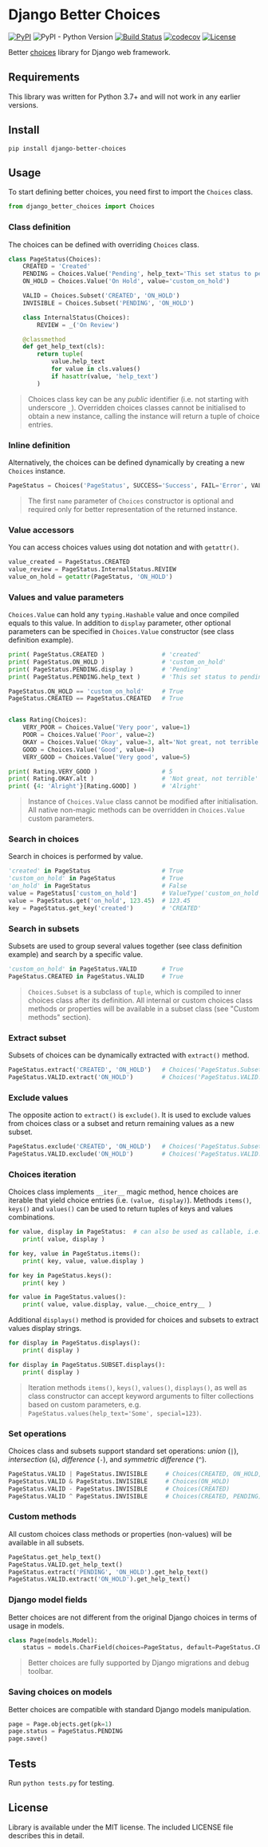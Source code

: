 # Django Better Choices

[![PyPI](https://img.shields.io/pypi/v/django-better-choices)](https://pypi.org/project/django-better-choices)
![PyPI - Python Version](https://img.shields.io/pypi/pyversions/django-better-choices)
[![Build Status](https://img.shields.io/github/workflow/status/lokhman/django-better-choices/CI/master)](https://github.com/lokhman/django-better-choices/actions?query=workflow%3ACI)
[![codecov](https://codecov.io/gh/lokhman/django-better-choices/branch/master/graph/badge.svg)](https://codecov.io/gh/lokhman/django-better-choices)
[![License](https://img.shields.io/badge/license-MIT-blue.svg)](LICENSE)

Better [choices](https://docs.djangoproject.com/en/3.0/ref/models/fields/#choices) library for Django web framework.

## Requirements
This library was written for Python 3.7+ and will not work in any earlier versions.

## Install

    pip install django-better-choices
    
## Usage
To start defining better choices, you need first to import the `Choices` class.
```python
from django_better_choices import Choices
```

### Class definition
The choices can be defined with overriding `Choices` class.
```python
class PageStatus(Choices):
    CREATED = 'Created'
    PENDING = Choices.Value('Pending', help_text='This set status to pending')
    ON_HOLD = Choices.Value('On Hold', value='custom_on_hold')

    VALID = Choices.Subset('CREATED', 'ON_HOLD')
    INVISIBLE = Choices.Subset('PENDING', 'ON_HOLD')

    class InternalStatus(Choices):
        REVIEW = _('On Review')

    @classmethod
    def get_help_text(cls):
        return tuple(
            value.help_text
            for value in cls.values()
            if hasattr(value, 'help_text')
        )
```
> Choices class key can be any *public* identifier (i.e. not starting with underscore `_`).
> Overridden choices classes cannot be initialised to obtain a new instance, calling the instance will return a tuple of choice entries.

### Inline definition
Alternatively, the choices can be defined dynamically by creating a new `Choices` instance.
```python
PageStatus = Choices('PageStatus', SUCCESS='Success', FAIL='Error', VALID=Choices.Subset('SUCCESS'))
```
> The first `name` parameter of `Choices` constructor is optional and required only for better representation of the returned instance.

### Value accessors
You can access choices values using dot notation and with `getattr()`.
```python
value_created = PageStatus.CREATED
value_review = PageStatus.InternalStatus.REVIEW
value_on_hold = getattr(PageStatus, 'ON_HOLD')
```

### Values and value parameters
`Choices.Value` can hold any `typing.Hashable` value and once compiled equals to this value. In addition to `display` parameter, other optional parameters can be specified in `Choices.Value` constructor (see class definition example).
```python
print( PageStatus.CREATED )                # 'created'
print( PageStatus.ON_HOLD )                # 'custom_on_hold'
print( PageStatus.PENDING.display )        # 'Pending'
print( PageStatus.PENDING.help_text )      # 'This set status to pending'

PageStatus.ON_HOLD == 'custom_on_hold'     # True
PageStatus.CREATED == PageStatus.CREATED   # True


class Rating(Choices):
    VERY_POOR = Choices.Value('Very poor', value=1)
    POOR = Choices.Value('Poor', value=2)
    OKAY = Choices.Value('Okay', value=3, alt='Not great, not terrible')
    GOOD = Choices.Value('Good', value=4)
    VERY_GOOD = Choices.Value('Very good', value=5)

print( Rating.VERY_GOOD )                  # 5
print( Rating.OKAY.alt )                   # 'Not great, not terrible'
print( {4: 'Alright'}[Rating.GOOD] )       # 'Alright'
```
> Instance of `Choices.Value` class cannot be modified after initialisation. All native non-magic methods can be overridden in `Choices.Value` custom parameters.

### Search in choices
Search in choices is performed by value.
```python
'created' in PageStatus                    # True
'custom_on_hold' in PageStatus             # True
'on_hold' in PageStatus                    # False
value = PageStatus['custom_on_hold']       # ValueType('custom_on_hold')
value = PageStatus.get('on_hold', 123.45)  # 123.45
key = PageStatus.get_key('created')        # 'CREATED'
```

### Search in subsets
Subsets are used to group several values together (see class definition example) and search by a specific value.
```python
'custom_on_hold' in PageStatus.VALID       # True
PageStatus.CREATED in PageStatus.VALID     # True
```
> `Choices.Subset` is a subclass of `tuple`, which is compiled to inner choices class after its definition. All internal or custom choices class methods or properties will be available in a subset class (see "Custom methods" section).

### Extract subset
Subsets of choices can be dynamically extracted with `extract()` method.
```python
PageStatus.extract('CREATED', 'ON_HOLD')   # Choices('PageStatus.Subset', CREATED, ON_HOLD)
PageStatus.VALID.extract('ON_HOLD')        # Choices('PageStatus.VALID.Subset', ON_HOLD)
```

### Exclude values
The opposite action to `extract()` is `exclude()`. It is used to exclude values from choices class or a subset and return remaining values as a new subset.
```python
PageStatus.exclude('CREATED', 'ON_HOLD')   # Choices('PageStatus.Subset', PENDING)
PageStatus.VALID.exclude('ON_HOLD')        # Choices('PageStatus.VALID.Subset', CREATED)
```

### Choices iteration
Choices class implements `__iter__` magic method, hence choices are iterable that yield choice entries (i.e. `(value, display)`). Methods `items()`, `keys()` and `values()` can be used to return tuples of keys and values combinations.
```python
for value, display in PageStatus:  # can also be used as callable, i.e. PageStatus()
    print( value, display )

for key, value in PageStatus.items():
    print( key, value, value.display )

for key in PageStatus.keys():
    print( key )

for value in PageStatus.values():
    print( value, value.display, value.__choice_entry__ )
```
Additional `displays()` method is provided for choices and subsets to extract values display strings.
```python
for display in PageStatus.displays():
    print( display )

for display in PageStatus.SUBSET.displays():
    print( display )
```
> Iteration methods `items()`, `keys()`, `values()`, `displays()`, as well as class constructor can accept keyword arguments to filter collections based on custom parameters, e.g. `PageStatus.values(help_text='Some', special=123)`.

### Set operations
Choices class and subsets support standard set operations: *union* (`|`), *intersection* (`&`), *difference* (`-`), and *symmetric difference* (`^`).
```python
PageStatus.VALID | PageStatus.INVISIBLE     # Choices(CREATED, ON_HOLD, PENDING)
PageStatus.VALID & PageStatus.INVISIBLE     # Choices(ON_HOLD)
PageStatus.VALID - PageStatus.INVISIBLE     # Choices(CREATED)
PageStatus.VALID ^ PageStatus.INVISIBLE     # Choices(CREATED, PENDING)
```

### Custom methods
All custom choices class methods or properties (non-values) will be available in all subsets.
```python
PageStatus.get_help_text()
PageStatus.VALID.get_help_text()
PageStatus.extract('PENDING', 'ON_HOLD').get_help_text()
PageStatus.VALID.extract('ON_HOLD').get_help_text()
```

### Django model fields
Better choices are not different from the original Django choices in terms of usage in models.
```python
class Page(models.Model):
    status = models.CharField(choices=PageStatus, default=PageStatus.CREATED)
```
> Better choices are fully supported by Django migrations and debug toolbar.

### Saving choices on models
Better choices are compatible with standard Django models manipulation.
```python
page = Page.objects.get(pk=1)
page.status = PageStatus.PENDING
page.save()
```

## Tests
Run `python tests.py` for testing.

## License
Library is available under the MIT license. The included LICENSE file describes this in detail.
